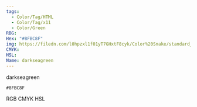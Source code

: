 ```yaml
---
tags:
  - Color/Tag/HTML
  - Color/Tag/x11
  - Color/Green
RBG: 
Hex: "#8FBC8F"
img: https://filedn.com/l0hpzxl1f01yT7GHxtF8cyk/Color%20Snake/standard_csv_to_svg/8FBC8F.svg
CMYK: 
HSL: 
Name: darkseagreen
---
```

darkseagreen
```palette
#8FBC8F
```
RGB
CMYK
HSL
